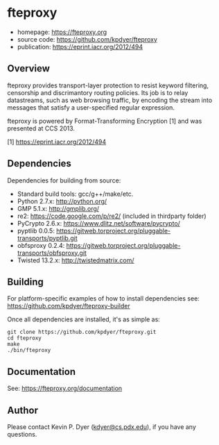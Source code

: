 fteproxy
========

* homepage: https://fteproxy.org
* source code: https://github.com/kpdyer/fteproxy
* publication: https://eprint.iacr.org/2012/494

Overview
--------

fteproxy provides transport-layer protection to resist keyword filtering, censorship and discrimantory routing policies.
Its job is to relay datastreams, such as web browsing traffic, by encoding the stream into messages that satisfy a user-specified regular expression. 

fteproxy is powered by Format-Transforming Encryption [1] and was presented at CCS 2013.

[1] https://eprint.iacr.org/2012/494

Dependencies
--------

Dependencies for building from source:
* Standard build tools: gcc/g++/make/etc.
* Python 2.7.x: http://python.org/
* GMP 5.1.x: http://gmplib.org/
* re2: https://code.google.com/p/re2/ (included in thirdparty folder)
* PyCrypto 2.6.x: https://www.dlitz.net/software/pycrypto/
* pyptlib 0.0.5: https://gitweb.torproject.org/pluggable-transports/pyptlib.git
* obfsproxy 0.2.4: https://gitweb.torproject.org/pluggable-transports/obfsproxy.git
* Twisted 13.2.x: http://twistedmatrix.com/

Building
-----------

For platform-specific examples of how to install dependencies see: https://github.com/kpdyer/fteproxy-builder

Once all dependencies are installed, it's as simple as:

```
git clone https://github.com/kpdyer/fteproxy.git
cd fteproxy
make
./bin/fteproxy
```

Documentation
-------------

See: https://fteproxy.org/documentation


Author
------

Please contact Kevin P. Dyer (kdyer@cs.pdx.edu), if you have any questions.
